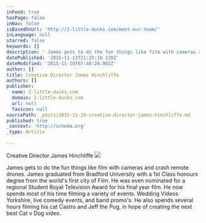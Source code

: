 ```yaml
---
inFeed: true
hasPage: false
inNav: false
isBasedOnUrl: 'http://2-little-ducks.com/meet-our-team/'
inLanguage: null
starred: false
keywords: []
description: ' James gets to do the fun things like film with cameras and crash remote drones.  James graduated from Bradford University wit'
datePublished: '2015-11-13T21:25:16.120Z'
dateModified: '2015-11-10T07:48:20.902Z'
author: []
title: Creative Director James Hinchliffe
authors: []
publisher:
  name: 2-little-ducks.com
  domain: 2-little-ducks.com
  url: null
  favicon: null
sourcePath: _posts/2015-11-10-creative-director-james-hinchliffe.md
published: true
_context: 'http://schema.org'
_type: Article

---
```

Creative Director James Hinchliffe ![](https://the-grid-user-content.s3-us-west-2.amazonaws.com/fd20c863-942c-4b08-9a32-f9876ac61e73.jpg)

James gets to do the fun things like film with cameras and crash remote drones. James graduated from Bradford University with a 1st Class honours degree from the world's first city of Film. He was even nominated for a regional Student Royal Television Award for his final year film. He now spends most of his time filming a variety of events. Wedding Videos Yorkshire, live comedy events, and band promo's. He also spends several hours filming his cat Castro and Jeff the Pug, in hope of creating the next best Cat v Dog video.